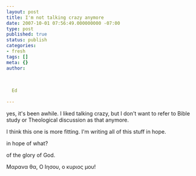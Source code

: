 ```yaml
---
layout: post
title: I'm not talking crazy anymore
date: 2007-10-01 07:56:49.000000000 -07:00
type: post
published: true
status: publish
categories:
- fresh
tags: []
meta: {}
author:
  
  
  
  Ed
  
---
```

<p>yes, it's been awhile. I liked talking crazy, but I don't want to refer to Bible study or Theological discussion as that anymore.</p>
<p>I think this one is more fitting.  I'm writing all of this stuff in hope.</p>
<p>in hope of what?</p>
<p>of the glory of God.</p>
<p>Μαρανα θα, Ο Ιησου, ο κυριος μου!</p>
